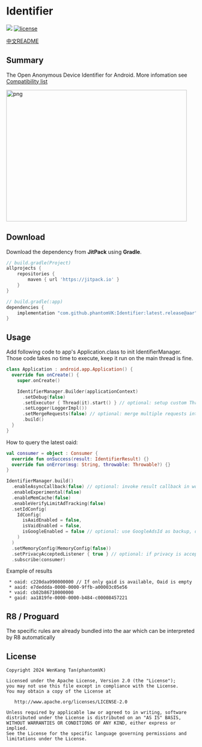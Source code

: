 Identifier
=========

[![](https://jitpack.io/v/phantomVK/Identifier.svg)](https://jitpack.io/#phantomVK/Identifier) [![license](https://img.shields.io/badge/License-Apache2.0-brightgreen)](https://github.com/phantomVK/SlideBack/blob/master/LICENSE)

[中文README](./README_CN.md)

Summary
-----------

The Open Anonymous Device Identifier for Android. More infomation see [Compatibility list](./COMPATIBILITY_LIST.md)

<img src="./static/sample.png" alt="png" width="480" height="349" style="display: inline;"/>

Download
-----------
Download the dependency from __JitPack__ using __Gradle__.

```groovy
// build.gradle(Project)
allprojects {
    repositories {
        maven { url 'https://jitpack.io' }
    }
}

// build.gradle(:app)
dependencies {
    implementation "com.github.phantomVK:Identifier:latest.release@aar"
}
```

Usage
-------

Add following code to app's Application.class to init IdentifierManager. Those code takes no time to execute, keep it run on the main thread is fine.

```kotlin
class Application : android.app.Application() {
  override fun onCreate() {
    super.onCreate()

    IdentifierManager.Builder(applicationContext)
      .setDebug(false)
      .setExecutor { Thread(it).start() } // optional: setup custom ThreadPoolExecutor
      .setLogger(LoggerImpl())
      .setMergeRequests(false) // optional: merge multiple requests into one, default is false
      .build()
  }
}
```

How to query the latest oaid:

```kotlin
val consumer = object : Consumer {
  override fun onSuccess(result: IdentifierResult) {}
  override fun onError(msg: String, throwable: Throwable?) {}
}

IdentifierManager.build()
  .enableAsyncCallback(false) // optional: invoke result callback in worker thread, default is false
  .enableExperimental(false)
  .enableMemCache(false)
  .enableVerifyLimitAdTracking(false)
  .setIdConfig(
    IdConfig(
      isAaidEnabled = false,
      isVaidEnabled = false,
      isGoogleEnabled = false // optional: use GoogleAdsId as backup, default is false
    )
  )
  .setMemoryConfig(MemoryConfig(false))
  .setPrivacyAcceptedListener { true } // optional: if privacy is accepted, default is true
  .subscribe(consumer)
```

Example of results

```
 * oaid: c220daa990000000 // If only gaid is available, Oaid is empty
 * aaid: e7deddda-0000-0000-9ffb-a00003c05e56
 * vaid: cb82b86710000000
 * gaid: aa1819fe-0000-0000-b484-c00008457221
```

R8 / Proguard
--------
The specific rules are already bundled into the aar which can be interpreted by R8 automatically

License
--------

```
Copyright 2024 WenKang Tan(phantomVK)

Licensed under the Apache License, Version 2.0 (the "License");
you may not use this file except in compliance with the License.
You may obtain a copy of the License at

   http://www.apache.org/licenses/LICENSE-2.0

Unless required by applicable law or agreed to in writing, software
distributed under the License is distributed on an "AS IS" BASIS,
WITHOUT WARRANTIES OR CONDITIONS OF ANY KIND, either express or implied.
See the License for the specific language governing permissions and
limitations under the License.
```